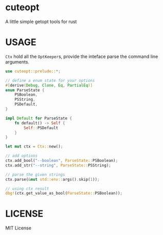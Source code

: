 # cuteopt
A little simple getopt tools for rust

# USAGE

`Ctx` hold all the `OptKeeper`s, provide the inteface parse the command line arguments.

```rust
use cuteopt::prelude::*;

// define a enum state for your options
#[derive(Debug, Clone, Eq, PartialEq)]
enum ParseState {
    PSBoolean,
    PSString,
    PSDefault,
}

impl Default for ParseState {
    fn default() -> Self {
        Self::PSDefault
    }
}

let mut ctx = Ctx::new();

// add options
ctx.add_bool("--boolean", ParseState::PSBoolean);
ctx.add_str("--string", ParseState::PSString);

// parse the given strings
ctx.parse(&mut std::env::args().skip(1));

// using ctx result
dbg!(ctx.get_value_as_bool(ParseState::PSBoolean));
```

# LICENSE
MIT License
